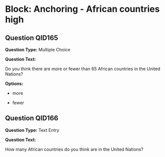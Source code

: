 # Block: Anchoring - African countries high

## Question QID165
**Question Type:** Multiple Choice

**Question Text:**

Do you think there are more or fewer than 65 African countries in the United Nations?

**Options:**

* more

* fewer

## Question QID166
**Question Type:** Text Entry

**Question Text:**

How many African countries do you think are in the United Nations?

